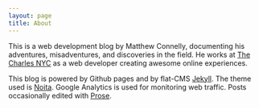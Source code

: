 ```yaml
---
layout: page
title: About
---
```


This is a web development blog by Matthew Connelly, documenting his adventures, misadventures, and discoveries in the field. He works at [The Charles NYC](http://thecharlesnyc.com/) as a web developer creating awesome online experiences.

This blog is powered by Github pages and by flat-CMS [Jekyll](http://jekyllrb.com/). The theme used is [Noita](https://github.com/penibelst/jekyll-noita). Google Analytics is used for monitoring web traffic. Posts occasionally edited with [Prose](http://prose.io/).